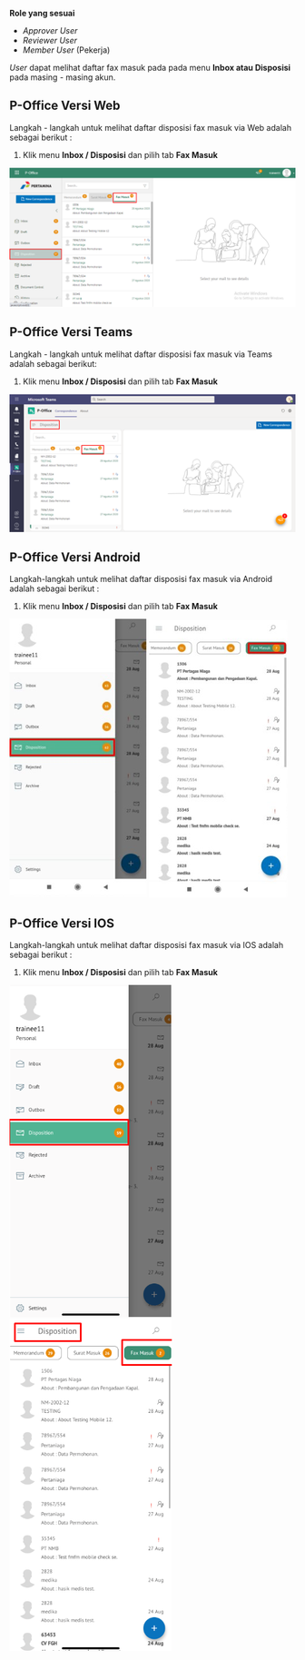 **Role yang sesuai**

- *Approver User*
- *Reviewer User*
- *Member User* (Pekerja)

*User* dapat melihat daftar fax masuk pada pada menu **Inbox atau Disposisi** pada masing - masing akun. 

## **P-Office Versi Web**

Langkah - langkah untuk melihat daftar disposisi fax masuk via Web adalah sebagai berikut :

1. Klik menu **Inbox / Disposisi** dan pilih tab **Fax Masuk**

![gambar](FaxMasuk/FM_WEB/DaftarDisposisi01.png) 

## **P-Office Versi Teams**

Langkah - langkah untuk melihat daftar disposisi fax masuk via Teams adalah sebagai berikut:

1. Klik menu **Inbox / Disposisi** dan pilih tab **Fax Masuk**

![gambar](FaxMasuk/FM_Teams/FM23.png)


## **P-Office Versi Android**

Langkah-langkah untuk melihat daftar disposisi fax masuk via Android adalah sebagai berikut :

1. Klik menu **Inbox / Disposisi** dan pilih tab **Fax Masuk**

![gambar](FaxMasuk/FM_Android/DaftarDisposisi/A01.jpg) ![gambar](FaxMasuk/FM_Android/DaftarDisposisi/A02.jpg) 

## **P-Office Versi IOS**

Langkah-langkah untuk melihat daftar disposisi fax masuk via IOS adalah sebagai berikut :

1. Klik menu **Inbox / Disposisi** dan pilih tab **Fax Masuk**
   
![gambar](FaxMasuk/FM_IOS/FM-20.1.png) ![gambar](FaxMasuk/FM_IOS/FM-20.2.png)